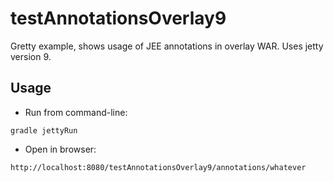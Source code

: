 # testAnnotationsOverlay9

Gretty example, shows usage of JEE annotations in overlay WAR. Uses jetty version 9.

## Usage

- Run from command-line:

```
gradle jettyRun
```

- Open in browser:

```
http://localhost:8080/testAnnotationsOverlay9/annotations/whatever
```
